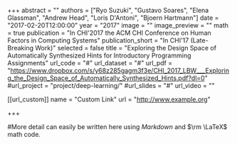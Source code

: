 +++
abstract = ""
authors = ["Ryo Suzuki", "Gustavo Soares", "Elena Glassman", "Andrew Head", "Loris D'Antoni", "Bjoern Hartmann"]
date = "2017-02-20T12:00:00"
year = "2017"
image = ""
image_preview = ""
math = true
publication = "In CHI'2017 the ACM CHI Conference on Human Factors in Computing Systems"
publication_short = "In CHI'17 (Late-Breaking Work)"
selected = false
title = "Exploring the Design Space of Automatically Synthesized Hints for Introductory Programming Assignments"
url_code = "#"
url_dataset = "#"
url_pdf = "https://www.dropbox.com/s/y68z285gagm3f3e/CHI_2017_LBW___Exploring_the_Design_Space_of_Automatically_Synthesized_Hints.pdf?dl=0"
#url_project = "project/deep-learning/"
#url_slides = "#"
url_video = ""

[[url_custom]]
name = "Custom Link"
url = "http://www.example.org"

+++

#More detail can easily be written here using *Markdown* and $\rm \LaTeX$ math code.
